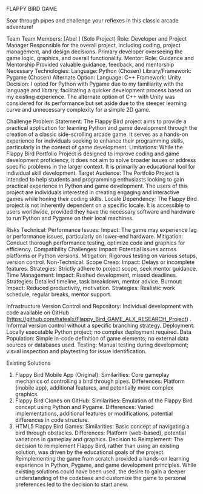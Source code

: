   FLAPPY BIRD GAME

Soar through pipes and challenge your reflexes in this classic arcade adventure!


Team
Team Members:
[Abel ] (Solo Project)
Role: Developer and Project Manager
Responsible for the overall project, including coding, project management, and design decisions.
Primary developer overseeing the game logic, graphics, and overall functionality.
Mentor:
Role: Guidance and Mentorship
Provided valuable guidance, feedback, and mentorship
Necessary Technologies:
Language: Python (Chosen)
Library/Framework: Pygame (Chosen)
Alternate Option:
Language: C++
Framework: Unity
Decision:
I opted for Python with Pygame due to my familiarity with the language and library, facilitating a quicker development process based on my existing experience. The alternate option of C++ with Unity was considered for its performance but set aside due to the steeper learning curve and unnecessary complexity for a simple 2D game.

Challenge
Problem Statement:
The Flappy Bird project aims to provide a practical application for learning Python and game development through the creation of a classic side-scrolling arcade game. It serves as a hands-on experience for individuals seeking to enhance their programming skills, particularly in the context of game development.
Limitations:
While the Flappy Bird Portfolio Project is designed to improve coding and game development proficiency, it does not aim to solve broader issues or address specific problems in the larger context. It is primarily an educational tool for individual skill development.
Target Audience:
The Portfolio Project is intended to help students and programming enthusiasts looking to gain practical experience in Python and game development. The users of this project are individuals interested in creating engaging and interactive games while honing their coding skills.
Locale Dependency:
The Flappy Bird project is not inherently dependent on a specific locale. It is accessible to users worldwide, provided they have the necessary software and hardware to run Python and Pygame on their local machines.


Risks
Technical:
Performance Issues:
Impact: The game may experience lag or performance issues, particularly on lower-end hardware.
Mitigation: Conduct thorough performance testing, optimize code and graphics for efficiency.
Compatibility Challenges:
Impact: Potential issues across platforms or Python versions.
Mitigation: Rigorous testing on various setups, version control.
Non-Technical:
Scope Creep:
Impact: Delays or incomplete features.
Strategies: Strictly adhere to project scope, seek mentor guidance.
Time Management:
Impact: Rushed development, missed deadlines.
Strategies: Detailed timeline, task breakdown, mentor advice.
Burnout:
Impact: Reduced productivity, motivation.
Strategies: Realistic work schedule, regular breaks, mentor support.



Infrastructure
Version Control and Repository:
Individual development with code available on GitHub (https://github.com/hatealx/Flappy_Bird_GAME_ALX_RESEARCH_Project) . Informal version control without a specific branching strategy.
Deployment:
Locally executable Python project; no complex deployment required.
Data Population:
Simple in-code definition of game elements; no external data sources or databases used.
Testing:
Manual testing during development; visual inspection and playtesting for issue identification.


Existing Solutions
1. Flappy Bird Mobile App (Original):
Similarities: Core gameplay mechanics of controlling a bird through pipes.
Differences: Platform (mobile app), additional features, and potentially more complex graphics.
2. Flappy Bird Clones on GitHub:
Similarities: Emulation of the Flappy Bird concept using Python and Pygame.
Differences: Varied implementations, additional features or modifications, potential differences in code structure.
3. HTML5 Flappy Bird Games:
Similarities: Basic concept of navigating a bird through obstacles.
Differences: Platform (web-based), potential variations in gameplay and graphics.
Decision to Reimplement:
The decision to reimplement Flappy Bird, rather than using an existing solution, was driven by the educational goals of the project. Reimplementing the game from scratch provided a hands-on learning experience in Python, Pygame, and game development principles. While existing solutions could have been used, the desire to gain a deeper understanding of the codebase and customize the game to personal preferences led to the decision to start anew.

